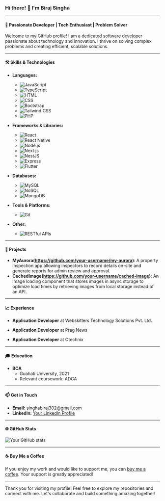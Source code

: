 ### Hi there! 👋 I'm Biraj Singha

---

#### 🔧 **Passionate Developer | Tech Enthusiast | Problem Solver**

Welcome to my GitHub profile! I am a dedicated software developer passionate about technology and innovation. I thrive on solving complex problems and creating efficient, scalable solutions.

---

#### 🛠 **Skills & Technologies**

- **Languages:**
  - ![JavaScript](https://img.shields.io/badge/-JavaScript-000?&logo=JavaScript)
  - ![TypeScript](https://img.shields.io/badge/-TypeScript-000?&logo=TypeScript)
  - ![HTML](https://img.shields.io/badge/-HTML-000?&logo=HTML5)
  - ![CSS](https://img.shields.io/badge/-CSS-000?&logo=CSS3&logoColor=1572B6)
  - ![Bootstrap](https://img.shields.io/badge/-Bootstrap-000?&logo=Bootstrap)
  - ![Tailwind CSS](https://img.shields.io/badge/-Tailwind_CSS-000?&logo=TailwindCSS)
  - ![PHP](https://img.shields.io/badge/-PHP-000?&logo=PHP)

- **Frameworks & Libraries:**
  - ![React](https://img.shields.io/badge/-React-000?&logo=React)
  - ![React Native](https://img.shields.io/badge/-React_Native-000?&logo=React)
  - ![Node.js](https://img.shields.io/badge/-Node.js-000?&logo=Node.js)
  - ![Next.js](https://img.shields.io/badge/-Next.js-000?&logo=Next.js)
  - ![NestJS](https://img.shields.io/badge/-NestJS-000?&logo=NestJS)
  - ![Express](https://img.shields.io/badge/-Express-000?&logo=Express)
  - ![Flutter](https://img.shields.io/badge/-Flutter-000?&logo=Flutter)

- **Databases:**
  - ![MySQL](https://img.shields.io/badge/-MySQL-000?&logo=MySQL)
  - ![NoSQL](https://img.shields.io/badge/-NoSQL-000)
  - ![MongoDB](https://img.shields.io/badge/-MongoDB-000?&logo=MongoDB)

- **Tools & Platforms:**
  - ![Git](https://img.shields.io/badge/-Git-000?&logo=Git)

- **Other:**
  - ![RESTful APIs](https://img.shields.io/badge/-RESTful_APIs-000)

---

#### 🌟 **Projects**

- **MyAurora(https://github.com/your-username/my-aurora)**: A property inspection app allowing inspectors to record details on-site and generate reports for admin review and approval.
- **CachedImage(https://github.com/your-username/cached-image)**: An image loading component that stores images in async storage to optimize load times by retrieving images from local storage instead of an API.

---

#### 📈 **Experience**

- **Application Developer** at Webskitters Technology Solutions Pvt. Ltd.

- **Application Developer** at Prag News
 
- **Application Developer** at Otechnix

---

#### 🎓 **Education**

- **BCA**
  - Guahati University, 2021
  - Relevant coursework: ADCA

---

#### 📫 **Get in Touch**

- **Email:** [singhabiraj302@gmail.com](mailto:singhabiraj302@gmail.com)
- **LinkedIn:** [Your LinkedIn Profile](https://in.linkedin.com/in/biraj-singha)

---

#### 🌐 **GitHub Stats**

![Your GitHub stats](https://github-readme-stats.vercel.app/api?username=birajsingha&show_icons=true&theme=radical)

---

#### ☕ **Buy Me a Coffee**

If you enjoy my work and would like to support me, you can [buy me a coffee](https://www.buymeacoffee.com/your-username). Your support is greatly appreciated!

---


Thank you for visiting my profile! Feel free to explore my repositories and connect with me. Let's collaborate and build something amazing together!
